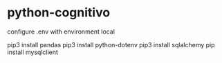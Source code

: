 # python-cognitivo

configure .env with environment local

pip3 install pandas
pip3 install python-dotenv
pip3 install sqlalchemy
pip install mysqlclient
